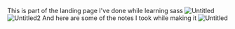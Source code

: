 This is part of the landing page I've done while learning sass
![Untitled](https://user-images.githubusercontent.com/85122614/213841137-9ab66345-3bce-4ac1-9324-9765187d793b.png)
![Untitled2](https://user-images.githubusercontent.com/85122614/213841139-bd72ee0f-507f-4476-8215-f9341fc97d9c.png)
And here are some of the notes I took while making it 
![Untitled](https://user-images.githubusercontent.com/85122614/213841185-d7768076-631f-4abf-8dfb-ed5d69726ee9.png)
